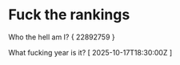 # Fuck the rankings

Who the hell am I?
{ 22892759 }

What fucking year is it?
[ 2025-10-17T18:30:00Z ]
